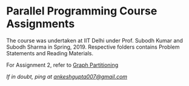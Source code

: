 # Parallel Programming Course Assignments

The course was undertaken at IIT Delhi under Prof. Subodh Kumar and Subodh Sharma in Spring, 2019.
Respective folders contains Problem Statements and Reading Materials.

For Assignment 2, refer to [Graph Partitioning](https://github.com/ankesh007/Graph-Partitioning)

*If in doubt, ping at ankeshgupta007@gmail.com*   

